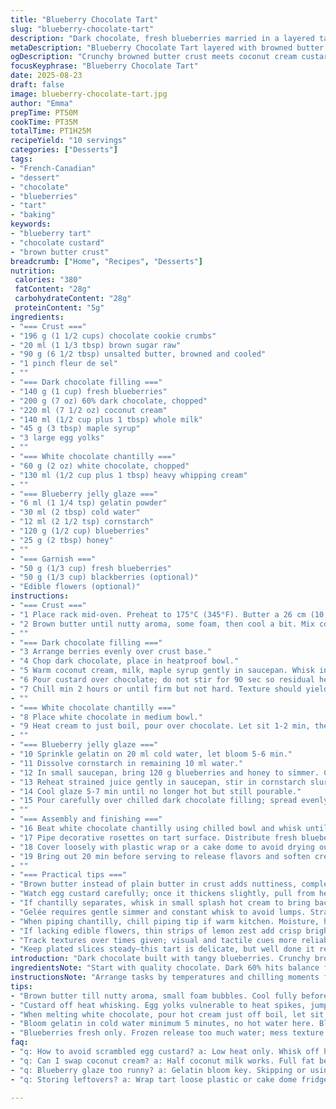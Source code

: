 ```yaml
---
title: "Blueberry Chocolate Tart"
slug: "blueberry-chocolate-tart"
description: "Dark chocolate, fresh blueberries married in a layered tart with crumbly, buttery crust. White chocolate whipped cream topping balances rich filling. A fruit jelly glaze seals the deal. Refined sugars dialed back. Simple swaps bring new depth and texture. Timings shifted, steps reshuffled to suit flow and maximize flavor. Familiar technique but with twists—brown butter crust, coconut milk for cream, lavender notes in the jelly. A delicate balance—watch the custard. Chill just right, or it falls apart. Layering matters; every element speaks with its own texture and temperature. Fruit garnish optional but such a showstopper. Keep it fresh, store tight, eat within a few days. Satisfaction guaranteed if you pay attention to cues and don’t rush."
metaDescription: "Blueberry Chocolate Tart layered with browned butter crust, coconut cream custard, white chocolate chantilly, and vibrant blueberry jelly glaze. French-Canadian style."
ogDescription: "Crunchy browned butter crust meets coconut cream custard, whipped white chocolate, and shiny blueberry jelly. Textures layered, flavors build slowly. Must-watch custard cues."
focusKeyphrase: "Blueberry Chocolate Tart"
date: 2025-08-23
draft: false
image: blueberry-chocolate-tart.jpg
author: "Emma"
prepTime: PT50M
cookTime: PT35M
totalTime: PT1H25M
recipeYield: "10 servings"
categories: ["Desserts"]
tags:
- "French-Canadian"
- "dessert"
- "chocolate"
- "blueberries"
- "tart"
- "baking"
keywords:
- "blueberry tart"
- "chocolate custard"
- "brown butter crust"
breadcrumb: ["Home", "Recipes", "Desserts"]
nutrition: 
 calories: "380"
 fatContent: "28g"
 carbohydrateContent: "28g"
 proteinContent: "5g"
ingredients:
- "=== Crust ==="
- "196 g (1 1/2 cups) chocolate cookie crumbs"
- "20 ml (1 1/3 tbsp) brown sugar raw"
- "90 g (6 1/2 tbsp) unsalted butter, browned and cooled"
- "1 pinch fleur de sel"
- ""
- "=== Dark chocolate filling ==="
- "140 g (1 cup) fresh blueberries"
- "200 g (7 oz) 60% dark chocolate, chopped"
- "220 ml (7 1/2 oz) coconut cream"
- "140 ml (1/2 cup plus 1 tbsp) whole milk"
- "45 g (3 tbsp) maple syrup"
- "3 large egg yolks"
- ""
- "=== White chocolate chantilly ==="
- "60 g (2 oz) white chocolate, chopped"
- "130 ml (1/2 cup plus 1 tbsp) heavy whipping cream"
- ""
- "=== Blueberry jelly glaze ==="
- "6 ml (1 1/4 tsp) gelatin powder"
- "30 ml (2 tbsp) cold water"
- "12 ml (2 1/2 tsp) cornstarch"
- "120 g (1/2 cup) blueberries"
- "25 g (2 tbsp) honey"
- ""
- "=== Garnish ==="
- "50 g (1/3 cup) fresh blueberries"
- "50 g (1/3 cup) blackberries (optional)"
- "Edible flowers (optional)"
instructions:
- "=== Crust ==="
- "1 Place rack mid-oven. Preheat to 175°C (345°F). Butter a 26 cm (10 in) loose-bottom tart pan."
- "2 Brown butter until nutty aroma, some foam, then cool a bit. Mix cookie crumbs, brown sugar, fleur de sel in bowl. Pour in browned butter; combine until sandy, press firmly on pan base and sides. Use flat-bottom cup for even, tight compaction. No gaps. Bake about 15 min until toasted edges. Cool 25-30 min until solid with no wobble."
- ""
- "=== Dark chocolate filling ==="
- "3 Arrange berries evenly over crust base."
- "4 Chop dark chocolate, place in heatproof bowl."
- "5 Warm coconut cream, milk, maple syrup gently in saucepan. Whisk in egg yolks off heat quickly, then heat gently over low, stirring constantly until mixture lightly thickens. Should coat back of a spoon but NOT scramble eggs. Remove immediately when you see ribbon hold."
- "6 Pour custard over chocolate; do not stir for 90 sec so residual heat melts chocolate softly. Then whisk smooth; glossy, velvety, no lumps. Pour slowly over berries and crust."
- "7 Chill min 2 hours or until firm but not hard. Texture should yield slightly to finger pressure, no jiggle."
- ""
- "=== White chocolate chantilly ==="
- "8 Place white chocolate in medium bowl."
- "9 Heat cream to just boil, pour over chocolate. Let sit 1-2 min, then whisk gently until glossy and smooth. Cover and chill min 90 min. Mixture may be thick and cold but not firm-set."
- ""
- "=== Blueberry jelly glaze ==="
- "10 Sprinkle gelatin on 20 ml cold water, let bloom 5-6 min."
- "11 Dissolve cornstarch in remaining 10 ml water."
- "12 In small saucepan, bring 120 g blueberries and honey to simmer. Crush berries with back of spoon, blend with hand blender until smooth. Strain through fine sieve, pressing to yield max juice. Discard solids."
- "13 Reheat strained juice gently in saucepan, stir in cornstarch slurry, simmer gently whisking until visibly thickened and shiny. Off heat, fold in gelatin until fully dissolved."
- "14 Cool glaze 5-7 min until no longer hot but still pourable."
- "15 Pour carefully over chilled dark chocolate filling; spread evenly with offset spatula. Return to fridge at least 1 hour until set but still glossy."
- ""
- "=== Assembly and finishing ==="
- "16 Beat white chocolate chantilly using chilled bowl and whisk until soft peaks form. Overwhipping leads to graininess and loss of silkiness. Transfer to piping bag fitted with star tip."
- "17 Pipe decorative rosettes on tart surface. Distribute fresh blueberries, blackberries if using, space out to balance. Scatter edible flowers if desired for visual pop."
- "18 Cover loosely with plastic wrap or a cake dome to avoid drying out. Store in fridge max 3 days. Best eaten same day for crisp crust and vibrant jelly."
- "19 Bring out 20 min before serving to release flavors and soften cream. Watch how fruit and chocolate aromas open up."
- ""
- "=== Practical tips ==="
- "Brown butter instead of plain butter in crust adds nuttiness, complexity. Coconut cream replaces some dairy, smooth mouthfeel, slight tropical hint. Maple syrup swaps refined sugar, deeper sweetness. Bloom gelatin properly or glaze sets unevenly."
- "Watch egg custard carefully; once it thickens slightly, pull from heat fast or risk scrambled eggs. Using residual heat to melt chocolate ensures glossy texture. Let crust cool fully before adding custard to avoid sogginess."
- "If chantilly separates, whisk in small splash hot cream to bring back together, but take care not to warm too much. For crust crumbs, chocolate wafers, or digestive biscuits work fine if chocolate cookie crumbs unavailable."
- "Gelée requires gentle simmer and constant whisk to avoid lumps. Strain thoroughly—texture matters. If glaze cools too much, warm gently before pouring (but not hot)."
- "When piping chantilly, chill piping tip if warm kitchen. Moisture, heat dismantle peaks fast."
- "If lacking edible flowers, thin strips of lemon zest add crisp brightness."
- "Track textures over times given; visual and tactile cues more reliable than clock. This tart demands patience. Watch and listen: soft crackle from baking crumbs, subtle glossy sheen on glaze before chilling. The richness should balance freshness—too cold risks dull flavors."
- "Keep plated slices steady—this tart is delicate, but well done it rewards with layers of flavor and texture unlike any one-note dessert."
introduction: "Dark chocolate built with tangy blueberries. Crunchy browned butter base anchors it. Rich ganache-like filling but lighter with coconut cream, whispers of coconut lifting the dark. White chocolate cream brings softness, not sickly sweet. Blueberry jelly seals freshness, shines on top. Timings shifted for better texture control; no stone left unturned. Past tries left soggy crust or too stiff cream. This time, subtle twists add depth. Maple syrup instead of sugar, brown sugar in crust, dry labors into complexity. Technique matters —custard thickening, gentle melting, cool glazing—eye on feel over clock. Garnish with seasonal berries or flowers. Impressive, but honest. Not fuss but mindful."
ingredientsNote: "Start with quality chocolate. Dark 60% hits balance for flavor and melting. White chocolate should be fresh; it breaks down fast. Brown butter changes crust; watch carefully or bitterness develops. Cookie crumbs can substitute any sturdy, chocolate biscuit. For cream, half coconut milk cuts richness without losing luscious mouthfeel. Sugar replaced mostly by maple syrup to add dimension and stop harsh sweetness. Bloom gelatin in cold water—skip or jelly fails. Cornstarch in blueberry glaze thickens smoothly, preventing grainy texture. Fresh blueberries essential, frozen never quite the same—release water. Edible flowers optional but elevate presentation and aroma. Blackberries optional for tartness; I like the extra earthiness. Keep ingredients cold when mixing creams to avoid breaking. Always taste custard mixture before pouring; adjust sweetness or add tiny pinch salt to brighten. Work efficiently but don’t rush delicate custard or glaze steps."
instructionsNote: "Arrange tasks by temperatures and chilling moments for flow and best results. Browning butter for crust adds aroma; do this first, cool completely to avoid melting crumbs. Mix crust well; pressing is key for structure. Baking crust till slightly darkened, not just dried out. Custard needs patient whisking on low heat, not boiling or curdling—thicken until just coats spoon back. Melt chocolate with residual heat to avoid graininess; patience pays. Blueberry jelly needs constant whisk, gradual thickening—too hot gelatin melts, too cold it clumps. Pour glaze gently to not disturb filling beneath. Whip white chocolate chantilly last; temperature sensitive. Pipe decoratively but don’t overwhip or it breaks. Chill time essential at every step to firm layers without cracking. Garnish just before serving or risk wilting flowers. Let tart rest outside fridge 15-20 min before slicing for best texture and flavor release. Use chilled sharp knife, wipe blade between cuts to clean slices. Expect slight wobble in filling when chilled; it sets after plating. Timing guidelines flexible, adjust based on kitchen conditions and ingredient freshness. Watch textures and aromas for clues throughout—more than any stopwatch tells you."
tips:
- "Brown butter till nutty aroma, small foam bubbles. Cool fully before mixing crumbs or crust gets greasy, dense, won’t bind right. Press crumbs tight using flat cup—or tart edges crack. Timing crust bake till toasted edges but not brown. Cool completely before filling. Watch crust texture by tapping; no wobble means firm enough."
- "Custard off heat whisking. Egg yolks vulnerable to heat spikes, jump quickly to low simmer. Look for slight thickening, coating spoon’s back, slow ribbon hold. Stop immediately when you see the ribbon stage. Stop too late, eggs scramble; too early no set. Residual heat melts chocolate; no stirring 90 seconds. Chocolate melts slow, textures glossy, no lumps."
- "When melting white chocolate, pour hot cream just off boil, let sit 1-2 minutes before whisking gently. Don’t rush or it splits. Chill at least 90 minutes but cream should not firm set. Overwhip chantilly make grainy, no silk. Use chilled bowl and whisk; moisture ruins peaks fast. If chantilly breaks, small hot cream splash can bring it back but careful not to warm too much overall."
- "Bloom gelatin in cold water minimum 5 minutes, no hot water here. Bloom properly or glaze sets unevenly or clumpy mess. Cornstarch dissolved in rest of water prevents grainy juice thickening. Blueberries simmer crushed till soft; strain well with fine sieve pressing solids to get max juice. Too much pulp ruins glaze clarity and texture. Glaze cool 5-7 min until pourable but not hot else melts custard glaze layer."
- "Blueberries fresh only. Frozen release too much water; mess texture. Crust crumbs can swap chocolate wafers or digestive biscuits. Maple syrup replaces refined sugar deeper flavor but adjust sweetness as sap level varies. When piping spread rosettes evenly but avoid overfilling or crush berries under chantilly weight. Serve chilled but bring out 15-20 min before cutting for soft cream aroma and juicy fruit release."
faq:
- "q: How to avoid scrambled egg custard? a: Low heat only. Whisk off heat first. Stop when mixture coats spoon back with slow ribbon. Watch for texture change not clock. Stir constantly after reheat; if scrambled, toss batch. Egg yolks tough."
- "q: Can I swap coconut cream? a: Half coconut milk works. Full fat better mouthfeel but lighter mix ok. Avoid watery cans. Using just dairy makes thicker firmer custard but tastes different. Coconut adds subtle tropical hint; no flavor clash."
- "q: Blueberry glaze too runny? a: Gelatin bloom key. Skipping or using warm water means glaze not firm set. Check cornstarch slurry mix. Too hot glaze clumps or melts layers below. Chill glaze before pouring; won’t spread right hot."
- "q: Storing leftovers? a: Wrap tart loose plastic or cake dome fridge max 3 days. Chantilly dries fast loose; berries soften. Bring out about 20 min before; softens cream and releases berry aroma. Can freeze crust separately but filling textures suffer."

---
```

